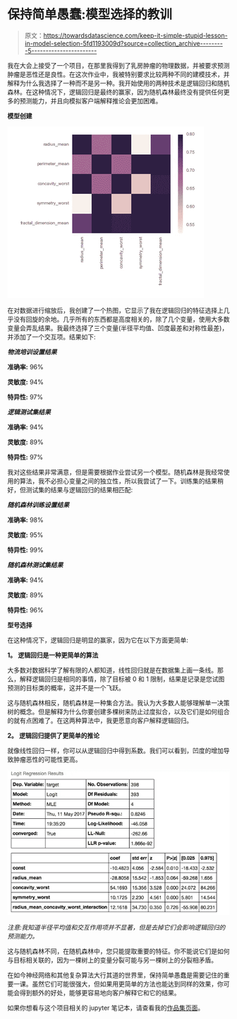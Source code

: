 # 保持简单愚蠢:模型选择的教训

> 原文：<https://towardsdatascience.com/keep-it-simple-stupid-lesson-in-model-selection-5fd1193009d?source=collection_archive---------5----------------------->

我在大会上接受了一个项目，在那里我得到了乳房肿瘤的物理数据，并被要求预测肿瘤是恶性还是良性。在这次作业中，我被特别要求比较两种不同的建模技术，并解释为什么我选择了一种而不是另一种。我开始使用的两种技术是逻辑回归和随机森林。在这种情况下，逻辑回归是最终的赢家，因为随机森林最终没有提供任何更多的预测能力，并且向模拟客户端解释推论会更加困难。

**模型创建**

![](img/a2a9f366f56302607a2abe51a5d77dbf.png)

在对数据进行缩放后，我创建了一个热图，它显示了我在逻辑回归的特征选择上几乎没有回旋的余地。几乎所有的东西都是高度相关的，除了几个变量，使用大多数变量会弄乱结果。我最终选择了三个变量(半径平均值、凹度最差和对称性最差)，并添加了一个交互项。结果如下:

***物流培训设置结果***

**准确率:** 96%

**灵敏度:** 94%

**特异性:** 97%

***逻辑测试集结果***

**准确率:** 94%

**灵敏度:** 89%

**特异性:** 97%

我对这些结果非常满意，但是需要根据作业尝试另一个模型。随机森林是我经常使用的算法，我不必担心变量之间的独立性，所以我尝试了一下。训练集的结果稍好，但测试集的结果与逻辑回归的结果相匹配:

***随机森林训练设置结果***

**准确率:** 98%

**灵敏度:** 95%

**特异性:** 99%

***随机森林测试集结果***

**准确率:** 94%

**灵敏度:** 89%

**特异性:** 96%

**型号选择**

在这种情况下，逻辑回归是明显的赢家，因为它在以下方面更简单:

**1。** **逻辑回归是一种更简单的算法**

大多数对数据科学了解有限的人都知道，线性回归就是在数据集上画一条线。那么，解释逻辑回归是相同的事情，除了目标被 0 和 1 限制，结果是记录是您试图预测的目标类的概率，这并不是一个飞跃。

这与随机森林相反，随机森林是一种集合方法。我认为大多数人能够理解单一决策树的概念。但是解释为什么你要创建多棵树来防止过度拟合，以及它们是如何组合的就有点困难了。在这两种算法中，我更愿意向客户解释逻辑回归。

**2。** **逻辑回归提供了更简单的推论**

就像线性回归一样，你可以从逻辑回归中得到系数。我们可以看到，凹度的增加导致肿瘤恶性的可能性更高。

![](img/d7163b26e2ac220c439807e53794b322.png)

*注意:我知道半径平均值和交互作用项并不显著，但是去掉它们会影响逻辑回归的预测能力。*

这与随机森林不同，在随机森林中，您只能提取重要的特征。你不能说它们是如何与目标相关联的，因为一棵树上的变量分裂可能与另一棵树上的分裂相矛盾。

在如今神经网络和其他复杂算法大行其道的世界里，保持简单愚蠢是需要记住的重要一课。虽然它们可能很强大，但如果用更简单的方法也能达到同样的效果，你可能会得到额外的好处，能够更容易地向客户解释它和它的结果。

如果你想看与这个项目相关的 jupyter 笔记本，请查看我的[作品集页面](https://brendanbailey.github.io/Blog/GABreast_Cancer/GA_Breast_Cancer_Project.html)。